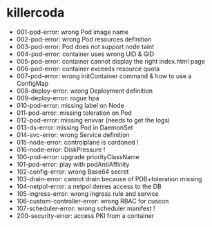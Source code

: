 # killercoda

- 001-pod-error: wrong Pod image name
- 002-pod-error: wrong Pod resources definition
- 003-pod-error: Pod does not support node taint
- 004-pod-error: container uses wrong UID & GID
- 005-pod-error: container cannot display the right index.html page
- 006-pod-error: container exceeds resource quota
- 007-pod-error: wrong initContainer command & how to use a ConfigMap
- 008-deploy-error: wrong Deployment definition
- 009-deploy-error: rogue hpa
- 010-pod-error: missing label on Node
- 011-pod-error: missing toleration on Pod
- 012-pod-error: missing envvar (needs to get the logs)
- 013-ds-error: missing Pod in DaemonSet
- 014-svc-error: wrong Service definition
- 015-node-error: controlplane is cordoned !
- 016-node-error: DiskPressure !
- 100-pod-error: upgrade priorityClassName
- 101-pod-error: play with podAntiAffinity
- 102-config-error: wrong Base64 secret
- 103-drain-error: cannot drain because of PDB+toleration missing
- 104-netpol-error: a netpol denies access to the DB
- 105-ingress-error: wrong ingress rule and service
- 106-custom-controller-error: wrong RBAC for cuscon
- 107-scheduler-error: wrong scheduler manifest !
- 200-security-error: access PKI from a container
